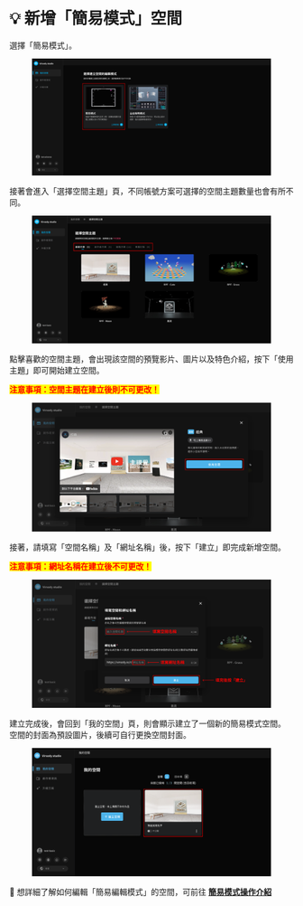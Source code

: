 # 💡 新增「簡易模式」空間

選擇「簡易模式」。

<figure><img src="../../.gitbook/assets/Frame 81.png" alt=""><figcaption></figcaption></figure>



接著會進入「選擇空間主題」頁，不同帳號方案可選擇的空間主題數量也會有所不同。

<figure><img src="../../.gitbook/assets/Frame 9 (4).png" alt=""><figcaption></figcaption></figure>



點擊喜歡的空間主題，會出現該空間的預覽影片、圖片以及特色介紹，按下「使用主題」即可開始建立空間。

<mark style="color:red;">**注意事項：空間主題在建立後則不可更改！**</mark>

<figure><img src="../../.gitbook/assets/Frame 10.png" alt=""><figcaption></figcaption></figure>



接著，請填寫「空間名稱」及「網址名稱」後，按下「建立」即完成新增空間。

<mark style="color:red;">**注意事項：網址名稱在建立後不可更改！**</mark>

<figure><img src="../../.gitbook/assets/Frame 11.png" alt=""><figcaption></figcaption></figure>



建立完成後，會回到「我的空間」頁，則會顯示建立了一個新的簡易模式空間。\
空間的封面為預設圖片，後續可自行更換空間封面。

<figure><img src="../../.gitbook/assets/Frame 12.png" alt=""><figcaption></figcaption></figure>



🌟 想詳細了解如何編輯「簡易編輯模式」的空間，可前往 [**簡易模式操作介紹**](../../jian-yi-mo-shi/jin-ru-shang-chuan-bian-ji-ye-ye.md)
